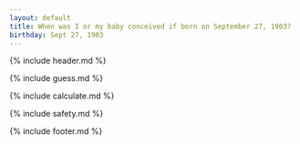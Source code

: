 ```yaml
---
layout: default
title: When was I or my baby conceived if born on September 27, 1903?
birthday: Sept 27, 1903
---
```


{% include header.md %}

{% include guess.md %}

{% include calculate.md %}

{% include safety.md %}

{% include footer.md %}



